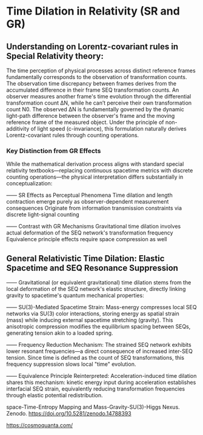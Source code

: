 # Time Dilation in Relativity (SR and GR)

## Understanding on Lorentz-covariant rules in Special Relativity theory: 

The time perception of physical processes across distinct reference frames fundamentally corresponds to the observation of transformation counts. The observation time discrepancy between frames derives from the accumulated difference in their frame SEQ transformation counts. An observer measures another frame's time evolution through the differential transformation count ΔN, while he can’t perceive their own transformation count N0. The observed ΔN is fundamentally governed by the dynamic light-path difference between the observer's frame and the moving reference frame of the measured object. Under the principle of non-additivity of light speed (c-invariance), this formulation naturally derives Lorentz-covariant rules through counting operations.

### Key Distinction from GR Effects
While the mathematical derivation process aligns with standard special relativity textbooks—replacing continuous spacetime metrics with discrete counting operations—the physical interpretation differs substantially in conceptualization:

 —— SR Effects as Perceptual Phenomena
Time dilation and length contraction emerge purely as observer-dependent measurement consequences
Originate from information transmission constraints via discrete light-signal counting

 —— Contrast with GR Mechanisms
Gravitational time dilation involves actual deformation of the SEQ network's transformation frequency
Equivalence principle effects require space compression as well

## General Relativistic Time Dilation: Elastic Spacetime and SEQ Resonance Suppression

—— Gravitational (or equivalent gravitational) time dilation stems from the local deformation of the SEQ network's elastic structure, directly linking gravity to spacetime's quantum mechanical properties:

—— SU(3)-Mediated Spacetime Strain: Mass-energy compresses local SEQ networks via SU(3) color interactions, storing energy as spatial strain (mass) while inducing external spacetime stretching (gravity). This anisotropic compression modifies the equilibrium spacing between SEQs, generating tension akin to a loaded spring.

—— Frequency Reduction Mechanism: The strained SEQ network exhibits lower resonant frequencies—a direct consequence of increased inter-SEQ tension. Since time is defined as the count of SEQ transformations, this frequency suppression slows local "time" evolution.

—— Equivalence Principle Reinterpreted: Acceleration-induced time dilation shares this mechanism: kinetic energy input during acceleration establishes interfacial SEQ strain, equivalently reducing transformation frequencies through elastic potential redistribution.

space-Time-Entropy Mapping and Mass-Gravity-SU(3)-Higgs Nexus. Zenodo. https://doi.org/10.5281/zenodo.14788393

https://cosmoquanta.com/
